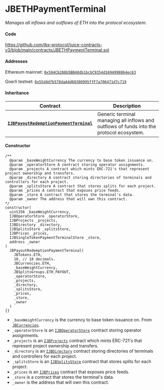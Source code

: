 # JBETHPaymentTerminal

_Manages all inflows and outflows of ETH into the protocol ecosystem._

#### Code

https://github.com/jbx-protocol/juice-contracts-v3/blob/main/contracts/JBETHPaymentTerminal.sol

#### Addresses

Ethereum mainnet: [`0x594Cb208b5BB48db1bcbC9354d1694998864ec63`](https://etherscan.io/address/0x594Cb208b5BB48db1bcbC9354d1694998864ec63)

Goerli testnet: [`0x55d4dfb578daA4d60380995ffF7a706471d7c719`](https://goerli.etherscan.io/address/0x55d4dfb578daA4d60380995ffF7a706471d7c719)

#### Inheritance

| Contract                                             | Description                                                                                                                              |
| ------------------------------------------------ | ---------------------------------------------------------------------------------------------------------------------------------------- |
| [**`IJBPayoutRedemptionPaymentTerminal`**](/docs/dev/v3/interfaces/ijbpayoutredemptionpaymentterminal.md) | Generic terminal managing all inflows and outflows of funds into the protocol ecosystem. |

#### Constructor

```
/**
  @param _baseWeightCurrency The currency to base token issuance on.
  @param _operatorStore A contract storing operator assignments.
  @param _projects A contract which mints ERC-721's that represent project ownership and transfers.
  @param _directory A contract storing directories of terminals and controllers for each project.
  @param _splitsStore A contract that stores splits for each project.
  @param _prices A contract that exposes price feeds.
  @param _store A contract that stores the terminal's data.
  @param _owner The address that will own this contract.
*/
constructor(
  uint256 _baseWeightCurrency,
  IJBOperatorStore _operatorStore,
  IJBProjects _projects,
  IJBDirectory _directory,
  IJBSplitsStore _splitsStore,
  IJBPrices _prices,
  IJBSingleTokenPaymentTerminalStore _store,
  address _owner
)
  JBPayoutRedemptionPaymentTerminal(
    JBTokens.ETH,
    18, // 18 decimals.
    JBCurrencies.ETH,
    _baseWeightCurrency,
    JBSplitsGroups.ETH_PAYOUT,
    _operatorStore,
    _projects,
    _directory,
    _splitsStore,
    _prices,
    _store,
    _owner
  )
{}
```

* `_baseWeightCurrency` is the currency to base token issuance on. From [`JBCurrencies`](/docs/dev/v3/api/libraries/jbcurrencies.md).
* `_operatorStore` is an [`IJBOperatorStore`](/docs/dev/v3/api/interfaces/ijboperatorstore.md) contract storing operator assignments.
* `_projects` is an [`IJBProjects`](/docs/dev/v3/api/interfaces/ijbprojects.md) contract which mints ERC-721's that represent project ownership and transfers.
* `_directory` is an [`IJBDirectory`](/docs/dev/v3/api/interfaces/ijbdirectory.md) contract storing directories of terminals and controllers for each project.
* `_splitsStore` is an [`IJBSplitsStore`](/docs/dev/v3/api/interfaces/ijbsplitsstore.md) contract that stores splits for each project.
* `_prices` is an [`IJBPrices`](/docs/dev/v3/api/interfaces/ijbprices.md) contract that exposes price feeds.
* `_store` is a contract that stores the terminal's data.
* `_owner` is the address that will own this contract.

